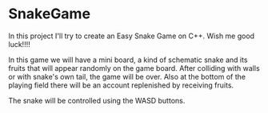 # SnakeGame
In this project I'll try to create an Easy Snake Game on C++. Wish me good luck!!!!

In this game we will have a mini board, a kind of schematic snake and its fruits that will appear randomly on the game board. 
After colliding with walls or with snake's own tail, the game will be over.
Also at the bottom of the playing field there will be an account replenished by receiving fruits.

The snake will be controlled using the WASD buttons.
